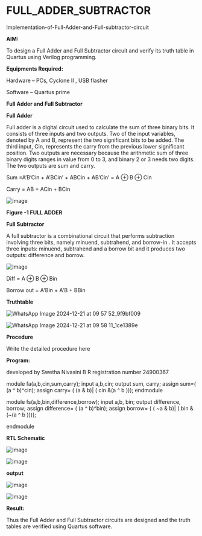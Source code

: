 # FULL_ADDER_SUBTRACTOR

Implementation-of-Full-Adder-and-Full-subtractor-circuit

**AIM:**

To design a Full Adder and Full Subtractor circuit and verify its truth table in Quartus using Verilog programming.

**Equipments Required:**

Hardware – PCs, Cyclone II , USB flasher

Software – Quartus prime

**Full Adder and Full Subtractor**

**Full Adder**

Full adder is a digital circuit used to calculate the sum of three binary bits. It consists of three inputs and two outputs. Two of the input variables, denoted by A and B, represent the two significant bits to be added. The third input, Cin, represents the carry from the previous lower significant position. Two outputs are necessary because the arithmetic sum of three binary digits ranges in value from 0 to 3, and binary 2 or 3 needs two digits. The two outputs are sum and carry.

Sum =A’B’Cin + A’BCin’ + ABCin + AB’Cin’ = A ⊕ B ⊕ Cin 

Carry = AB + ACin + BCin

![image](https://github.com/naavaneetha/FULL_ADDER_SUBTRACTOR/assets/154305477/0f30ba51-5ffb-4198-845f-18e054f675e7)

**Figure -1 FULL ADDER**

**Full Subtractor**

A full subtractor is a combinational circuit that performs subtraction involving three bits, namely minuend, subtrahend, and borrow-in . It accepts three inputs: minuend, subtrahend and a borrow bit and it produces two outputs: difference and borrow.

![image](https://github.com/naavaneetha/FULL_ADDER_SUBTRACTOR/assets/154305477/02b24f51-ab51-4304-9ad6-7b81ffc1ead5)

Diff = A ⊕ B ⊕ Bin 

Borrow out = A'Bin + A'B + BBin

**Truthtable**

![WhatsApp Image 2024-12-21 at 09 57 52_9f9bf009](https://github.com/user-attachments/assets/32d07900-7ea6-465c-85aa-765afd06e8e0)


![WhatsApp Image 2024-12-21 at 09 58 11_1ce1389e](https://github.com/user-attachments/assets/cff18d1a-bad8-4caf-8df4-0b7cf0dbfbe6)




**Procedure**



Write the detailed procedure here

**Program:**

developed by Swetha Nivasini B R 
registration number 24900367



module fa(a,b,cin,sum,carry);
input a,b,cin;
output sum, carry;
assign sum=( (a ^ b)^cin);
assign carry= ( (a & b)| ( cin &(a ^ b )));
endmodule


module fs(a,b,bin,difference,borrow);
input a,b, bin;
output difference, borrow;
assign difference= ( (a ^ b)^bin);
assign borrow= ( ( ~a & b)| ( bin & (~(a ^ b ))));

endmodule



**RTL Schematic**

![image](https://github.com/user-attachments/assets/a604a058-38d8-4d16-935d-2d8bd2655eb3)


![image](https://github.com/user-attachments/assets/9d2bcb0e-7391-4f50-969b-867768bd9348)



**output**

![image](https://github.com/user-attachments/assets/482a91c9-744a-42c1-bf74-e1ba39c6278d)

![image](https://github.com/user-attachments/assets/93ed2342-79c6-4d81-9e97-dc571369c6ea)









**Result:**

Thus the Full Adder and Full Subtractor circuits are designed and the truth tables are verified using Quartus software.



